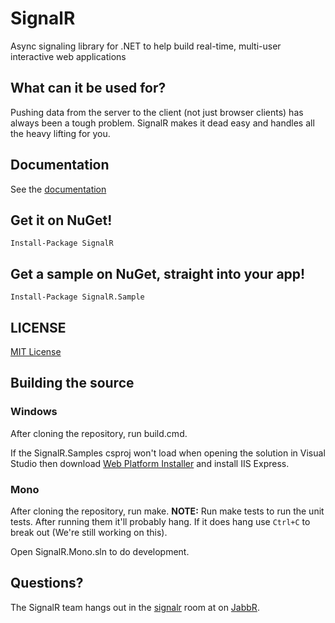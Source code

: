 # SignalR 
Async signaling library for .NET to help build real-time, multi-user interactive web applications

## What can it be used for?
Pushing data from the server to the client (not just browser clients) has always been a tough problem. SignalR makes 
it dead easy and handles all the heavy lifting for you.

## Documentation
See the [documentation](https://github.com/SignalR/SignalR/wiki)

## Get it on NuGet!

    Install-Package SignalR

## Get a sample on NuGet, straight into your app!

	Install-Package SignalR.Sample
	
## LICENSE
[MIT License](https://github.com/SignalR/SignalR/blob/master/LICENSE.md)

## Building the source

### Windows
After cloning the repository, run build.cmd.

If the SignalR.Samples csproj won't load when opening the solution in Visual Studio then 
download [Web Platform Installer](http://www.microsoft.com/web/downloads/platform.aspx) and install IIS Express.

### Mono
After cloning the repository, run make.
**NOTE:** Run make tests to run the unit tests. After running them it'll probably hang. If it does hang
use `Ctrl+C` to break out (We're still working on this).

Open SignalR.Mono.sln to do development.

## Questions?
The SignalR team hangs out in the [signalr](http://jabbr.net/#/rooms/signalr) room at on [JabbR](http://jabbr.net/).
